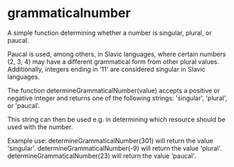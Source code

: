 # grammaticalnumber
A simple function determining whether a number is singular, plural, or paucal. 

Paucal is used, among others, in Slavic languages, where certain numbers (2, 3, 4) may have a different grammatical form from other plural values. Additionally, integers ending in '11' are considered singular in Slavic languages.

The function determineGrammaticalNumber(value) accepts a positive or negative integer and returns one of the following strings: 'singular', 'plural', or 'paucal'.

This string can then be used e.g. in determining which resource should be used with the number.

Example use:
determineGrammaticalNumber(301) will return the value 'singular'.
determineGrammaticalNumber(-9) will return the value 'plural'.
determineGrammaticalNumber(23) will return the value 'paucal'.
